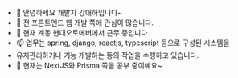 - 👋 안녕하세요 개발자 강대하입니다~
- 👀 전 프론트엔드 웹 개발 쪽에 관심이 많습니다.
- 💞️ 현재 계동 현대오토에버에서 근무 중입니다.
- 📫 업무는 spring, django, reactjs, typescript 등으로 구성된 시스템을 
- 유지관리하거나 기능 개발하는 등의 작업을 수행하고 있습니다.
- 🌱 현재는 NextJS와 Prisma 쪽을 공부 중이예요~



<!---
pigmario/pigmario is a ✨ special ✨ repository because its `README.md` (this file) appears on your GitHub profile.
You can click the Preview link to take a look at your changes.
--->

